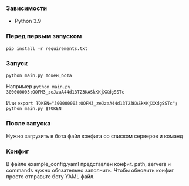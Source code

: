 ### Зависимости

- Python 3.9

### Перед первым запуском

`pip install -r requirements.txt`

### Запуск
`python main.py токен_бота`

Например `python main.py 300000003:OOFM3_zeJzaA44d13T23KASkKKjXXdgSSTc`

Или `export TOKEN="300000003:OOFM3_zeJzaA44d13T23KASkKKjXXdgSSTc"; python main.py $TOKEN`


### После запуска
Нужно загрузить в бота файл конфига со списком серверов и команд

### Конфиг
В файле example_config.yaml представлен конфиг.
path, servers и commands нужно обязательно заполнить.
Чтобы обновить конфиг просто отправьте боту YAML файл.
